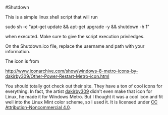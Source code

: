 #Shutdown

This is a simple linux shell script that will run 

sudo sh -c "apt-get update && apt-get upgrade -y && shutdown -h 1"

when executed.  Make sure to give the script execution priviledges.

On the Shutdown.ico file, replace the username and path with your information.

The icon is from

http://www.iconarchive.com/show/windows-8-metro-icons-by-dakirby309/Other-Power-Restart-Metro-icon.html

You should totally got check out their site.  They have a ton of cool icons for everything.  In fact, the artist [dakirby309](http://dakirby309.deviantart.com/) didn't even make that icon for Linux, he made it for Windows Metro.  But I thought it was a cool icon and fit well into the Linux Mint color scheme, so I used it.  It is licensed under [CC Attribution-Noncommercial 4.0](https://creativecommons.org/licenses/by-nc/4.0/).

